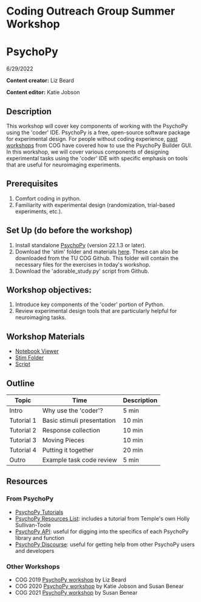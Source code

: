 # Coding Outreach Group Summer Workshop
# PsychoPy
6/29/2022

__**Content creator:**__ Liz Beard

__**Content editor:**__ Katie Jobson

## Description
This workshop will cover key components of working with the PsychoPy using the 'coder' IDE. PsychoPy is a free, open-source software package for experimental design. For people without coding experience, [past](https://github.com/TU-Coding-Outreach-Group/cog_summer_workshops_2020/tree/master/psychopy) [workshops](https://github.com/TU-Coding-Outreach-Group/cog_summer_workshops_2021/tree/main/psychopy) from COG have covered how to use the PsychoPy Builder GUI. In this workshop, we will cover various components of designing experimental tasks using the 'coder' IDE with specific emphasis on tools that are useful for neuroimaging experiments. 

## Prerequisites
1. Comfort coding in python.
2. Familiarity with experimental design (randomization, trial-based experiments, etc.).

## Set Up (do before the workshop)
1. Install standalone [PsychoPy](https://psychopy.org/download.html) (version 22.1.3 or later).
2. Download the 'stim' folder and materials [here](https://drive.google.com/drive/folders/1qHtr9Jl8HL4Hh9YeDSGljXTM5ymTNaGC?usp=sharing). These can also be downloaded from the TU COG Github. This folder will contain the necessary files for the exercises in today's workshop.
3. Download the 'adorable_study.py' script from Github.

    
## Workshop objectives:
1. Introduce key components of the 'coder' portion of Python.
2. Review experimental design tools that are particularly helpful for neuroimaging tasks.

## Workshop Materials
- [Notebook Viewer](https://tu-coding-outreach-group.github.io/cog_summer_workshops_2022/psychopy/index.html)
- [Stim Folder](https://github.com/TU-Coding-Outreach-Group/cog_summer_workshops_2022/tree/main/psychopy/stim)
- [Script](https://github.com/TU-Coding-Outreach-Group/cog_summer_workshops_2022/blob/main/psychopy/adorable-study.py)

## Outline
| Topic | Time | Description |
| --- | --- | --- |
| Intro | Why use the 'coder'? | 5 min |
| Tutorial 1 | Basic stimuli presentation | 10 min |
| Tutorial 2 | Response collection | 10 min |
| Tutorial 3 | Moving Pieces | 10 min |
| Tutorial 4 | Putting it together | 20 min |
| Outro | Example task code review | 5 min |

## Resources
### From PsychoPy
- [PsychoPy Tutorials](https://www.psychopy.org/documentation.html)
- [PsychoPy Resources List](https://workshops.psychopy.org/teaching/index.html): includes a tutorial from Temple's own Holly Sullivan-Toole
- [PsychoPy API](https://www.psychopy.org/api/index.html): useful for digging into the specifics of each PsychoPy library and function
- [PsychoPy Discourse](https://discourse.psychopy.org/): useful for getting help from other PsychoPy users and developers

### Other Workshops
- COG 2019 [PsychoPy workshop](https://github.com/TU-Coding-Outreach-Group/cog_summer_workshops_2019/tree/master/psychopy) by Liz Beard
- COG 2020 [PsychoPy workshop](https://github.com/TU-Coding-Outreach-Group/cog_summer_workshops_2020/tree/master/psychopy) by Katie Jobson and Susan Benear
- COG 2021 [PsychoPy workshop](https://github.com/TU-Coding-Outreach-Group/cog_summer_workshops_2021/tree/main/psychopy) by Susan Benear


